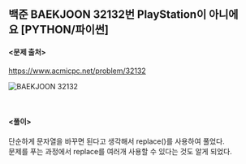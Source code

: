 ## 백준 BAEKJOON 32132번 PlayStation이 아니에요 [PYTHON/파이썬]

#### <문제 출처><br>
https://www.acmicpc.net/problem/32132

![BAEKJOON 32132](https://img1.daumcdn.net/thumb/R1280x0/?scode=mtistory2&fname=https%3A%2F%2Fblog.kakaocdn.net%2Fdn%2FlTETR%2FbtsJpLRAWhM%2FJFFOdMPgk90xEKeBmYE2J0%2Fimg.png)

<br>

#### <풀이><br>

단순하게 문자열을 바꾸면 된다고 생각해서 replace()를 사용하여 풀었다.  
문제를 푸는 과정에서 replace를 여러개 사용할 수 있다는 것도 알게 되었다.  
